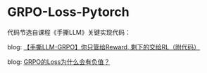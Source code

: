 # GRPO-Loss-Pytorch

代码节选自课程《手撕LLM》关键实现代码：

blog: [【手撕LLM-GRPO】你只管给Reward, 剩下的交给RL（附代码）](https://zhuanlan.zhihu.com/p/20812786520)

blog: [GRPO的Loss为什么会有负值？](https://zhuanlan.zhihu.com/p/28326620566)

